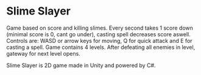 # Slime Slayer

Game based on score and killing slimes. Every second takes 1 score down (minimal score is 0, cant go under), casting spell decreases score aswell. Controls are: WASD or arrow keys for moving, Q for quick attack and E for casting a spell. Game contains 4 levels. After defeating all enemies in level, gateway for next level opens.

Slime Slayer is 2D game made in Unity and powered by C#. 